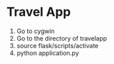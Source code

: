 Travel App
=============

1. Go to cygwin
2. Go to the directory of travelapp
3. source flask/scripts/activate
4. python application.py